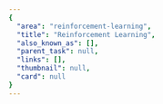 ```yaml
---
{
  "area": "reinforcement-learning",
  "title": "Reinforcement Learning",
  "also_known_as": [],
  "parent_task": null,
  "links": [],
  "thumbnail": null,
  "card": null
}
---
```


